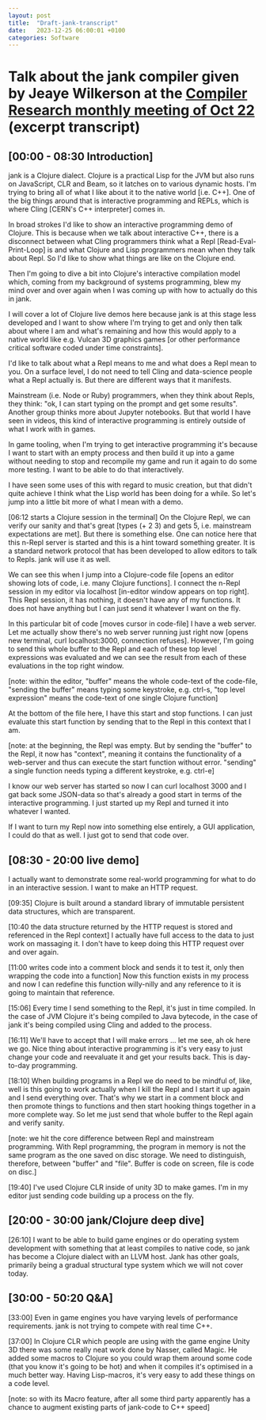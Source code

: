 ```yaml
---
layout: post
title:  "Draft-jank-transcript"
date:   2023-12-25 06:00:01 +0100
categories: Software
---
```


# Talk about the jank compiler given by Jeaye Wilkerson at the [Compiler Research monthly meeting of Oct 22](https://compiler-research.org/meetings/#caas_06Oct2022) (excerpt transcript)

## [00:00 - 08:30 Introduction]

jank is a Clojure dialect. Clojure is a practical Lisp for the JVM but also runs on JavaScript, CLR and Beam, so it latches on to various dynamic hosts. I'm trying to bring all of what I like about it to the native world [i.e. C++]. One of the big things around that is interactive programming and REPLs, which is where Cling [CERN's C++ interpreter] comes in.

In broad strokes I'd like to show an interactive programming demo of Clojure. This is because when we talk about interactive C++, there is a disconnect between what Cling programmers think what a Repl [Read-Eval-Print-Loop] is and what Clojure and Lisp programmers mean when they talk about Repl. So I'd like to show what things are like on the Clojure end.

Then I'm going to dive a bit into Clojure's interactive compilation model which, coming from my background of systems programming, blew my mind over and over again when I was coming up with how to actually do this in jank.

I will cover a lot of Clojure live demos here because jank is at this stage less developed and I want to show where I'm trying to get and only then talk about where I am and what's remaining and how this would apply to a native world like e.g. Vulcan 3D graphics games [or other performance critical software coded under time constraints].

I'd like to talk about what a Repl means to me and what does a Repl mean to you. On a surface level, I do not need to tell Cling and data-science people what a Repl actually is. But there are different ways that it manifests.

Mainstream (i.e. Node or Ruby) programmers, when they think about Repls, they think: "ok, I can start typing on the prompt and get some results". Another group thinks more about Jupyter notebooks. But that world I have seen in videos, this kind of interactive programming is entirely outside of what I work with in games.

In game tooling, when I'm trying to get interactive programming it's because I want to start with an empty process and then build it up into a game without needing to stop and recompile my game and run it again to do some more testing. I want to be able to do that interactively.

I have seen some uses of this with regard to music creation, but that didn't quite achieve I think what the Lisp world has been doing for a while. So let's jump into a little bit more of what I mean with a demo.

[06:12 starts a Clojure session in the terminal] On the Clojure Repl, we can verify our sanity and that's great [types (+ 2 3) and gets 5, i.e. mainstream expectations are met]. But there is something else. One can notice here that this n-Repl server is started and this is a hint toward something greater. It is a standard network protocol that has been developed to allow editors to talk to Repls. jank will use it as well.

We can see this when I jump into a Clojure-code file [opens an editor showing lots of code, i.e. many Clojure functions]. I connect the n-Repl session in my editor via localhost [in-editor window appears on top right]. This Repl session, it has nothing, it doesn't have any of my functions. It does not have anything but I can just send it whatever I want on the fly.

In this particular bit of code [moves cursor in code-file] I have a web server. Let me actually show there's no web server running just right now [opens new terminal, curl localhost:3000, connection refuses]. However, I'm going to send this whole buffer to the Repl and each of these top level expressions was evaluated and we can see the result from each of these evaluations in the top right window.

[note: within the editor, "buffer" means the whole code-text of the code-file, "sending the buffer" means typing some keystroke, e.g. ctrl-s, "top level expression" means the code-text of one single Clojure function]

At the bottom of the file here, I have this start and stop functions. I can just evaluate this start function by sending that to the Repl in this context that I am.

[note: at the beginning, the Repl was empty. But by sending the "buffer" to the Repl, it now has "context", meaning it contains the functionality of a web-server and thus can execute the start function without error. "sending" a single function needs typing a different keystroke, e.g. ctrl-e]

I know our web server has started so now I can curl localhost 3000 and I gat back some JSON-data so that's already a good start in terms of the interactive programming. I just started up my Repl and turned it into whatever I wanted.

If I want to turn my Repl now into something else entirely, a GUI application, I could do that as well. I just got to send that code over.

## [08:30 - 20:00 live demo]

I actually want to demonstrate some real-world programming for what to do in an interactive session. I want to make an HTTP request.

[09:35] Clojure is built around a standard library of immutable persistent data structures, which are transparent.

[10:40 the data structure returned by the HTTP request is stored and referenced in the Repl context] I actually have full access to the data to just work on massaging it. I don't have to keep doing this HTTP request over and over again.


[11:00 writes code into a comment block and sends it to test it, only then wrapping the code into a function] Now this function exists in my process and now I can redefine this function willy-nilly and any reference to it is going to maintain that reference.

[15:06] Every time I send something to the Repl, it's just in time compiled. In the case of JVM Clojure it's being compiled to Java bytecode, in the case of jank it's being compiled using Cling and added to the process.

[16:11] We'll have to accept that I will make errors ... let me see, ah ok here we go. Nice thing about interactive programming is it's very easy to just change your code and reevaluate it and get your results back. This is day-to-day programming.

[18:10] When building programs in a Repl we do need to be mindful of, like, well is this going to work actually when I kill the Repl and I start it up again and I send everything over. That's why we start in a comment block and then promote things to functions and then start hooking things together in a more complete way. So let me just send that whole buffer to the Repl again and verify sanity.

[note: we hit the core difference between Repl and mainstream programming. With Repl programming, the program in memory is not the same program as the one saved on disc storage. We need to distinguish, therefore, between "buffer" and "file". Buffer is code on screen, file is code on disc.]

[19:40] I've used Clojure CLR inside of unity 3D to make games. I'm in my editor just sending code building up a process on the fly.

## [20:00 - 30:00 jank/Clojure deep dive]

[26:10] I want to be able to build game engines or do operating system development with something that at least compiles to native code, so jank has become a Clojure dialect with an LLVM host. Jank has other goals, primarily being a gradual structural type system which we will not cover today.

## [30:00 - 50:20 Q&A]

[33:00] Even in game engines you have varying levels of performance requirements. jank is not trying to compete with real time C++.

[37:00] In Clojure CLR which people are using with the game engine Unity 3D there was some really neat work done by Nasser, called Magic. He added some macros to Clojure so you could wrap them around some code (that you know it's going to be hot) and when it compiles it's optimised in a much better way. Having Lisp-macros, it's very easy to add these things on a code level.

[note: so with its Macro feature, after all some third party apparently has a chance to augment existing parts of jank-code to C++ speed]

